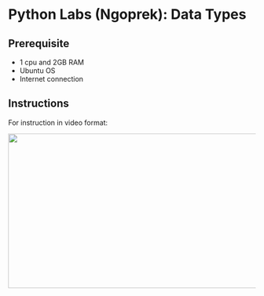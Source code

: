 # Python Labs (Ngoprek): Data Types

## Prerequisite
- 1 cpu and 2GB RAM
- Ubuntu OS
- Internet connection

## Instructions

For instruction in video format:

[<img src="https://storage.googleapis.com/techinet-public/youtube/thumbnails/PythonSeries/E8.png" width="560" height="315">](https://youtu.be/loTunAJOJgY)
